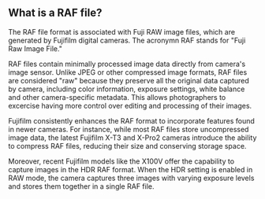 ## What is a RAF file?

The RAF file format is associated with Fuji RAW image files, which are generated by Fujifilm digital cameras. The acronymn RAF stands for "Fuji Raw Image File."

RAF files contain minimally processed image data directly from camera's image sensor. Unlike JPEG or other compressed image formats, RAF files are considered "raw" because they preserve all the original data captured by camera, including color information, exposure settings, white balance and other camera-specific metadata. This allows photographers to excercise having more control over editing and processing of their images.

Fujifilm consistently enhances the RAF format to incorporate features found in newer cameras. For instance, while most RAF files store uncompressed image data, the latest Fujifilm X-T3 and X-Pro2 cameras introduce the ability to compress RAF files, reducing their size and conserving storage space.

Moreover, recent Fujifilm models like the X100V offer the capability to capture images in the HDR RAF format. When the HDR setting is enabled in RAW mode, the camera captures three images with varying exposure levels and stores them together in a single RAF file.
